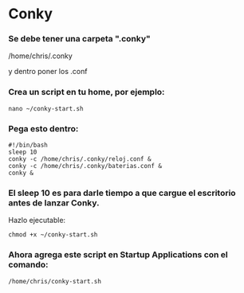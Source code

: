 # Conky

### Se debe tener una carpeta ".conky"

/home/chris/.conky

y dentro poner los .conf

### Crea un script en tu home, por ejemplo:

```
nano ~/conky-start.sh
```

### Pega esto dentro:

```
#!/bin/bash
sleep 10
conky -c /home/chris/.conky/reloj.conf &
conky -c /home/chris/.conky/baterias.conf &
conky &
```

### El sleep 10 es para darle tiempo a que cargue el escritorio antes de lanzar Conky.

Hazlo ejecutable:

```
chmod +x ~/conky-start.sh
```

### Ahora agrega este script en Startup Applications con el comando:

```
/home/chris/conky-start.sh
```
